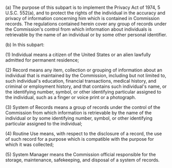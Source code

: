 (a) The purpose of this subpart is to implement the Privacy Act of 1974, 5 U.S.C. 552(a), and to protect the rights of the individual in the accuracy and privacy of information concerning him which is contained in Commission records. The regulations contained herein cover any group of records under the Commission's control from which information about individuals is retrievable by the name of an individual or by some other personal identifier.

(b) In this subpart:

(1) Individual means a citizen of the United States or an alien lawfully admitted for permanent residence;

(2) Record means any item, collection or grouping of information about an individual that is maintained by the Commission, including but not limited to, such individual's education, financial transactions, medical history, and criminal or employment history, and that contains such individual's name, or the identifying number, symbol, or other identifying particular assigned to the individual, such as a finger or voice print or a photograph.

(3) System of Records means a group of records under the control of the Commission from which information is retrievable by the name of the individual or by some identifying number, symbol, or other identifying particular assigned to the individual;

(4) Routine Use means, with respect to the disclosure of a record, the use of such record for a purpose which is compatible with the purpose for which it was collected;

(5) System Manager means the Commission official responsible for the storage, maintenance, safekeeping, and disposal of a system of records.

